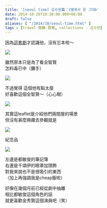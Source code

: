 ```yaml
---
title: '[seoul time] 김수현篇：《별에서 온 그대》'
date: 2014-10-26T10:30:00.000+08:00
draft: false
aliases: [ "/2014/10/seoul-time.html" ]
tags : [travel-南韓-首爾, collections - 김수현]
---
```


因為[這套劇](https://hidie.net/lovefromstar/)才認識他，沒有忘本啦～  

![](/images/seoulkshleaflet1.jpg)

雖然原本只是為了看全智賢  
怎料毒已中（攤手）  

![](/images/seoulkshleaflet2.jpg)

不過覺得 這個他有點太瘦  
好喜歡這個全智賢～（心心眼）  

![](/images/seoulkshleaflet3.jpg)

其實這leaflet是介紹他們兩間屋的場景  
但沒有甚麼興趣去參觀就是  

![](/images/seoulkshleaflet4.jpg)

紀念品  

![](/images/seoulkshleaflet.jpg)

左邊是都敏俊的筆記簿  
右邊是千頌伊的眼罩加頭飾  
對我來說也不是很吸引的東西  
（加上再強調我是cheap飯啦）  
  
好像在幾個月前已經從劇中抽離  
相比都敏俊這個角色的話  
就更喜歡金秀賢這個演員吧（笑）
